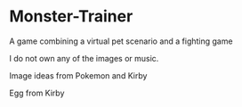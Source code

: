 Monster-Trainer
===============

A game combining a virtual pet scenario and a fighting game

I do not own any of the images or music.

Image ideas from Pokemon and Kirby

Egg from Kirby

